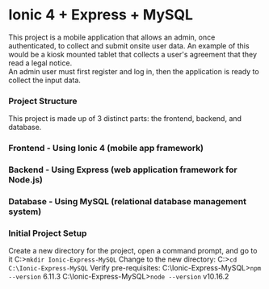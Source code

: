 # Ionic 4 + Express + MySQL

This project is a mobile application that allows an admin, once authenticated, to collect and submit onsite user data.
An example of this would be a kiosk mounted tablet that collects a user's agreement that they read a legal notice.  
An admin user must first register and log in, then the application is ready to collect the input data.  

### Project Structure

This project is made up of 3 distinct parts: the frontend, backend, and database.

### Frontend - Using Ionic 4 (mobile app framework)

### Backend - Using Express (web application framework for Node.js)

### Database - Using MySQL (relational database management system) 

### Initial Project Setup
Create a new directory for the project, open a command prompt, and go to it
C:\>`mkdir Ionic-Express-MySQL`
Change to the new directory:
C:\>`cd C:\Ionic-Express-MySQL`
Verify pre-requisites:
C:\Ionic-Express-MySQL>`npm --version`
6.11.3
C:\Ionic-Express-MySQL>`node --version`
v10.16.2

